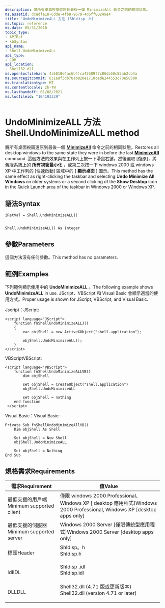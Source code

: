 ```yaml
---
description: 將所有桌面視窗還原到最後一個 MinimizeAll 命令之前的相同狀態。
ms.assetid: dcedfa18-6dde-4fb8-9679-4d6ff80249e4
title: 'UndoMinimizeALL 方法 (Shldisp .h) '
ms.topic: reference
ms.date: 05/31/2018
topic_type:
- APIRef
- kbSyntax
api_name:
- Shell.UndoMinimizeALL
api_type:
- COM
api_location:
- Shell32.dll
ms.openlocfilehash: 4a5010e4ac6b4fca42689f7c80db50c55ab2cb4a
ms.sourcegitcommit: 831e8f3db78ab820e1710cede244553c70e50500
ms.translationtype: MT
ms.contentlocale: zh-TW
ms.lasthandoff: 01/08/2021
ms.locfileid: "104193339"
---
```

# <a name="shellundominimizeall-method"></a><span data-ttu-id="89c6b-103">UndoMinimizeALL 方法</span><span class="sxs-lookup"><span data-stu-id="89c6b-103">Shell.UndoMinimizeALL method</span></span>

<span data-ttu-id="89c6b-104">將所有桌面視窗還原到最後一個 [**MinimizeAll**](shell-minimizeall.md) 命令之前的相同狀態。</span><span class="sxs-lookup"><span data-stu-id="89c6b-104">Restores all desktop windows to the same state they were in before the last [**MinimizeAll**](shell-minimizeall.md) command.</span></span> <span data-ttu-id="89c6b-105">這個方法的效果與在工作列上按一下滑鼠右鍵，然後選取 [復原]，將舊版系統上的 **所有視窗最小化** ，或第二次按一下 windows 2000 或 windows XP 中工作列的 [快速啟動] 區域中的 [ **顯示桌面** ] 圖示。</span><span class="sxs-lookup"><span data-stu-id="89c6b-105">This method has the same effect as right-clicking the taskbar and selecting **Undo Minimize All Windows** on older systems or a second clicking of the **Show Desktop** icon in the Quick Launch area of the taskbar in Windows 2000 or Windows XP.</span></span>

## <a name="syntax"></a><span data-ttu-id="89c6b-106">語法</span><span class="sxs-lookup"><span data-stu-id="89c6b-106">Syntax</span></span>


```JScript
iRetVal = Shell.UndoMinimizeALL()
```


```VB

Shell.UndoMinimizeALL() As Integer
```





## <a name="parameters"></a><span data-ttu-id="89c6b-107">參數</span><span class="sxs-lookup"><span data-stu-id="89c6b-107">Parameters</span></span>

<span data-ttu-id="89c6b-108">這個方法沒有任何參數。</span><span class="sxs-lookup"><span data-stu-id="89c6b-108">This method has no parameters.</span></span>

## <a name="examples"></a><span data-ttu-id="89c6b-109">範例</span><span class="sxs-lookup"><span data-stu-id="89c6b-109">Examples</span></span>

<span data-ttu-id="89c6b-110">下列範例顯示使用中的 **UndoMinimizeALL** 。</span><span class="sxs-lookup"><span data-stu-id="89c6b-110">The following example shows **UndoMinimizeALL** in use.</span></span> <span data-ttu-id="89c6b-111">JScript、VBScript 和 Visual Basic 會顯示適當的使用方式。</span><span class="sxs-lookup"><span data-stu-id="89c6b-111">Proper usage is shown for JScript, VBScript, and Visual Basic.</span></span>

<span data-ttu-id="89c6b-112">Jscript：</span><span class="sxs-lookup"><span data-stu-id="89c6b-112">JScript:</span></span>


```JScript
<script language="JScript">
    function fnShellUndoMinimizeALLJ()
    {
        var objShell = new ActiveXObject("shell.application");
        
        objShell.UndoMinimizeALL();
    }
</script>
```



<span data-ttu-id="89c6b-113">VBScript</span><span class="sxs-lookup"><span data-stu-id="89c6b-113">VBScript:</span></span>


```VB
<script language="VBScript">
    function fnShellUndoMinimizeALLVB()
        dim objShell
        
        set objShell = CreateObject("shell.application")
        objShell.UndoMinimizeALL

        set objShell = nothing
    end function
 </script>
```



<span data-ttu-id="89c6b-114">Visual Basic：</span><span class="sxs-lookup"><span data-stu-id="89c6b-114">Visual Basic:</span></span>


```VB
Private Sub fnShellUndoMinimizeAllVB()
    Dim objShell As Shell
    
    Set objShell = New Shell
    objShell.UndoMinimizeALL

    Set objShell = Nothing
End Sub
```



## <a name="requirements"></a><span data-ttu-id="89c6b-115">規格需求</span><span class="sxs-lookup"><span data-stu-id="89c6b-115">Requirements</span></span>



| <span data-ttu-id="89c6b-116">需求</span><span class="sxs-lookup"><span data-stu-id="89c6b-116">Requirement</span></span> | <span data-ttu-id="89c6b-117">值</span><span class="sxs-lookup"><span data-stu-id="89c6b-117">Value</span></span> |
|-------------------------------------|----------------------------------------------------------------------------------------------------------------|
| <span data-ttu-id="89c6b-118">最低支援的用戶端</span><span class="sxs-lookup"><span data-stu-id="89c6b-118">Minimum supported client</span></span><br/> | <span data-ttu-id="89c6b-119">僅限 windows 2000 Professional、Windows XP \[ desktop 應用程式\]</span><span class="sxs-lookup"><span data-stu-id="89c6b-119">Windows 2000 Professional, Windows XP \[desktop apps only\]</span></span><br/>                                         |
| <span data-ttu-id="89c6b-120">最低支援的伺服器</span><span class="sxs-lookup"><span data-stu-id="89c6b-120">Minimum supported server</span></span><br/> | <span data-ttu-id="89c6b-121">Windows 2000 Server \[僅限傳統型應用程式\]</span><span class="sxs-lookup"><span data-stu-id="89c6b-121">Windows 2000 Server \[desktop apps only\]</span></span><br/>                                                           |
| <span data-ttu-id="89c6b-122">標頭</span><span class="sxs-lookup"><span data-stu-id="89c6b-122">Header</span></span><br/>                   | <dl> <span data-ttu-id="89c6b-123"><dt>Shldisp。h</dt></span><span class="sxs-lookup"><span data-stu-id="89c6b-123"><dt>Shldisp.h</dt></span></span> </dl>                           |
| <span data-ttu-id="89c6b-124">Idl</span><span class="sxs-lookup"><span data-stu-id="89c6b-124">IDL</span></span><br/>                      | <dl> <span data-ttu-id="89c6b-125"><dt>Shldisp .idl</dt></span><span class="sxs-lookup"><span data-stu-id="89c6b-125"><dt>Shldisp.idl</dt></span></span> </dl>                         |
| <span data-ttu-id="89c6b-126">DLL</span><span class="sxs-lookup"><span data-stu-id="89c6b-126">DLL</span></span><br/>                      | <dl> <span data-ttu-id="89c6b-127"><dt>Shell32.dll (4.71 版或更新版本) </dt></span><span class="sxs-lookup"><span data-stu-id="89c6b-127"><dt>Shell32.dll (version 4.71 or later)</dt></span></span> </dl> |



 

 




